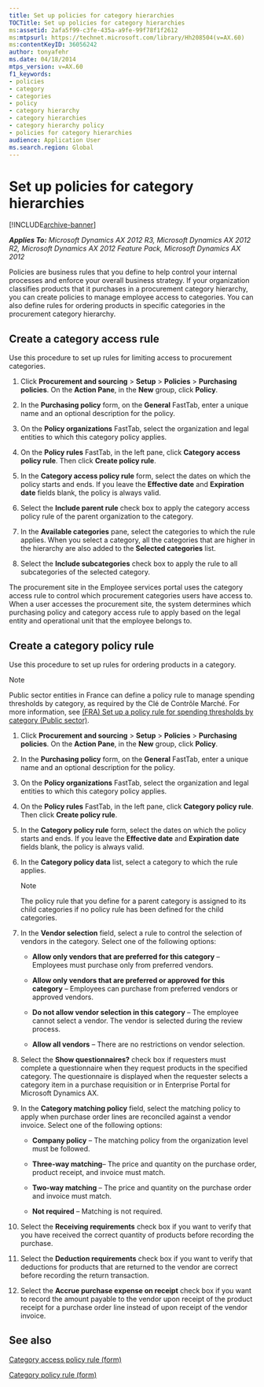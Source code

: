 ```yaml
---
title: Set up policies for category hierarchies
TOCTitle: Set up policies for category hierarchies
ms:assetid: 2afa5f99-c3fe-435a-a9fe-99f78f1f2612
ms:mtpsurl: https://technet.microsoft.com/library/Hh208504(v=AX.60)
ms:contentKeyID: 36056242
author: tonyafehr
ms.date: 04/18/2014
mtps_version: v=AX.60
f1_keywords:
- policies
- category
- categories
- policy
- category hierarchy
- category hierarchies
- category hierarchy policy
- policies for category hierarchies
audience: Application User
ms.search.region: Global
---
```


# Set up policies for category hierarchies 


[!INCLUDE[archive-banner](includes/archive-banner.md)]


_**Applies To:** Microsoft Dynamics AX 2012 R3, Microsoft Dynamics AX 2012 R2, Microsoft Dynamics AX 2012 Feature Pack, Microsoft Dynamics AX 2012_

Policies are business rules that you define to help control your internal processes and enforce your overall business strategy. If your organization classifies products that it purchases in a procurement category hierarchy, you can create policies to manage employee access to categories. You can also define rules for ordering products in specific categories in the procurement category hierarchy.

## Create a category access rule

Use this procedure to set up rules for limiting access to procurement categories.

1.  Click **Procurement and sourcing** \> **Setup** \> **Policies** \> **Purchasing policies**. On the **Action Pane**, in the **New** group, click **Policy**.

2.  In the **Purchasing policy** form, on the **General** FastTab, enter a unique name and an optional description for the policy.

3.  On the **Policy organizations** FastTab, select the organization and legal entities to which this category policy applies.

4.  On the **Policy rules** FastTab, in the left pane, click **Category access policy rule**. Then click **Create policy rule**.

5.  In the **Category access policy rule** form, select the dates on which the policy starts and ends. If you leave the **Effective date** and **Expiration date** fields blank, the policy is always valid.

6.  Select the **Include parent rule** check box to apply the category access policy rule of the parent organization to the category.

7.  In the **Available categories** pane, select the categories to which the rule applies. When you select a category, all the categories that are higher in the hierarchy are also added to the **Selected categories** list.

8.  Select the **Include subcategories** check box to apply the rule to all subcategories of the selected category.

The procurement site in the Employee services portal uses the category access rule to control which procurement categories users have access to. When a user accesses the procurement site, the system determines which purchasing policy and category access rule to apply based on the legal entity and operational unit that the employee belongs to.

## Create a category policy rule

Use this procedure to set up rules for ordering products in a category.


> [!NOTE]
> <P>Public sector entities in France can define a policy rule to manage spending thresholds by category, as required by the Clé de Contrôle Marché. For more information, see <A href="fra-set-up-a-policy-rule-for-spending-thresholds-by-category-public-sector.md">(FRA) Set up a policy rule for spending thresholds by category (Public sector)</A>.</P>



1.  Click **Procurement and sourcing** \> **Setup** \> **Policies** \> **Purchasing policies**. On the **Action Pane**, in the **New** group, click **Policy**.

2.  In the **Purchasing policy** form, on the **General** FastTab, enter a unique name and an optional description for the policy.

3.  On the **Policy organizations** FastTab, select the organization and legal entities to which this category policy applies.

4.  On the **Policy rules** FastTab, in the left pane, click **Category policy rule**. Then click **Create policy rule**.

5.  In the **Category policy rule** form, select the dates on which the policy starts and ends. If you leave the **Effective date** and **Expiration date** fields blank, the policy is always valid.

6.  In the **Category policy data** list, select a category to which the rule applies.
    

    > [!NOTE]
    > <P>The policy rule that you define for a parent category is assigned to its child categories if no policy rule has been defined for the child categories.</P>



7.  In the **Vendor selection** field, select a rule to control the selection of vendors in the category. Select one of the following options:
    
      - **Allow only vendors that are preferred for this category** – Employees must purchase only from preferred vendors.
    
      - **Allow only vendors that are preferred or approved for this category** – Employees can purchase from preferred vendors or approved vendors.
    
      - **Do not allow vendor selection in this category** – The employee cannot select a vendor. The vendor is selected during the review process.
    
      - **Allow all vendors** – There are no restrictions on vendor selection.

8.  Select the **Show questionnaires?** check box if requesters must complete a questionnaire when they request products in the specified category. The questionnaire is displayed when the requester selects a category item in a purchase requisition or in Enterprise Portal for Microsoft Dynamics AX.

9.  In the **Category matching policy** field, select the matching policy to apply when purchase order lines are reconciled against a vendor invoice. Select one of the following options:
    
      - **Company policy** – The matching policy from the organization level must be followed.
    
      - **Three-way matching**– The price and quantity on the purchase order, product receipt, and invoice must match.
    
      - **Two-way matching** – The price and quantity on the purchase order and invoice must match.
    
      - **Not required** – Matching is not required.

10. Select the **Receiving requirements** check box if you want to verify that you have received the correct quantity of products before recording the purchase.

11. Select the **Deduction requirements** check box if you want to verify that deductions for products that are returned to the vendor are correct before recording the return transaction.

12. Select the **Accrue purchase expense on receipt** check box if you want to record the amount payable to the vendor upon receipt of the product receipt for a purchase order line instead of upon receipt of the vendor invoice.

## See also

[Category access policy rule (form)](https://technet.microsoft.com/library/hh227513\(v=ax.60\))

[Category policy rule (form)](https://technet.microsoft.com/library/hh209240\(v=ax.60\))

  


